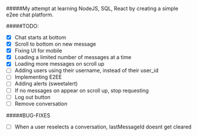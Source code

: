 #####My attempt at learning NodeJS, SQL, React by creating a simple e2ee chat platform.

#####TODO:

- [x] Chat starts at bottom
- [x] Scroll to bottom on new message
- [x] Fixing UI for mobile
- [x] Loading a limited number of messages at a time
- [x] Loading more messages on scroll up
- [ ] Adding users using their username, instead of their user_id
- [ ] Implementing E2EE
- [ ] Adding alerts (sweetalert)
- [ ] If no messages on appear on scroll up, stop requesting
- [ ] Log out button
- [ ] Remove conversation

#####BUG-FIXES

- [ ] When a user reselects a conversation, lastMessageId doesnt get cleared
